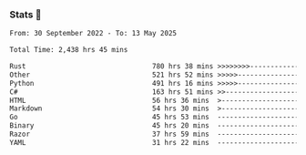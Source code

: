 ### Stats 👋
<!--START_SECTION:waka-->

```txt
From: 30 September 2022 - To: 13 May 2025

Total Time: 2,438 hrs 45 mins

Rust                               780 hrs 38 mins >>>>>>>>-----------------   32.01 %
Other                              521 hrs 52 mins >>>>>--------------------   21.40 %
Python                             491 hrs 16 mins >>>>>--------------------   20.14 %
C#                                 163 hrs 51 mins >>-----------------------   06.72 %
HTML                               56 hrs 36 mins  >------------------------   02.32 %
Markdown                           54 hrs 30 mins  >------------------------   02.23 %
Go                                 45 hrs 53 mins  -------------------------   01.88 %
Binary                             45 hrs 20 mins  -------------------------   01.86 %
Razor                              37 hrs 59 mins  -------------------------   01.56 %
YAML                               31 hrs 22 mins  -------------------------   01.29 %
```

<!--END_SECTION:waka-->

<!--
**buhaytza2005/buhaytza2005** is a ✨ _special_ ✨ repository because its `README.md` (this file) appears on your GitHub profile.

Here are some ideas to get you started:

- 🔭 I’m currently working on ...
- 🌱 I’m currently learning ...
- 👯 I’m looking to collaborate on ...
- 🤔 I’m looking for help with ...
- 💬 Ask me about ...
- 📫 How to reach me: ...
- 😄 Pronouns: ...
- ⚡ Fun fact: ...
-->


